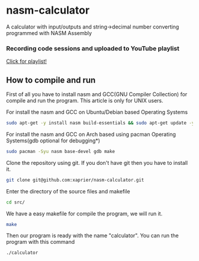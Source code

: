 # nasm-calculator
A calculator with input/outputs and string->decimal number converting programmed with NASM Assembly

### Recording code sessions and uploaded to YouTube playlist 
<a href="https://youtube.com/playlist?list=PLUWaeJl-QWIK_1kxDXxHd1BN9Av0LzF9C" target="_blank">Click for playlist!</a>

## How to compile and run
First of all you have to install nasm and GCC(GNU Compiler Collection) for compile and run the program. This article is only for UNIX users.

For install the nasm and GCC on Ubuntu/Debian based Operating Systems
```sh
sudo apt-get -y install nasm build-essentials && sudo apt-get update -y 
```

For install the nasm and GCC on Arch based using pacman Operating Systems(gdb optional for debugging*)
```sh
sudo pacman -Syu nasm base-devel gdb make
```

Clone the repository using git. If you don't have git then you have to install it.
```sh
git clone git@github.com:xaprier/nasm-calculator.git
```

Enter the directory of the source files and makefile
```sh
cd src/
```

We have a easy makefile for compile the program, we will run it.
```sh
make
```

Then our program is ready with the name "calculator". You can run the program with this command
```sh
./calculator
```